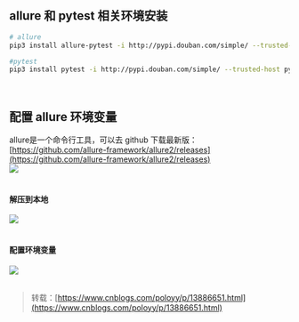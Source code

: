 
## allure 和 pytest 相关环境安装

```bash
# allure
pip3 install allure-pytest -i http://pypi.douban.com/simple/ --trusted-host pypi.douban.com

#pytest
pip3 install pytest -i http://pypi.douban.com/simple/ --trusted-host pypi.douban.com
```
 

## 配置 allure 环境变量
allure是一个命令行工具，可以去 github 下载最新版：[https://github.com/allure-framework/allure2/releases](https://github.com/allure-framework/allure2/releases)  
![](https://img2020.cnblogs.com/blog/1896874/202010/1896874-20201027184939003-1176034393.png)  
 

#### 解压到本地
![](https://img2020.cnblogs.com/blog/1896874/202010/1896874-20201027190928087-698454146.png)  
 

#### 配置环境变量
![](https://img2020.cnblogs.com/blog/1896874/202010/1896874-20201027190931037-761207454.png)  
 
> 转载：[https://www.cnblogs.com/poloyy/p/13886651.html](https://www.cnblogs.com/poloyy/p/13886651.html)

